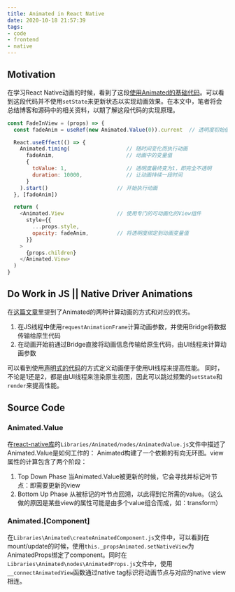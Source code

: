 ```yaml
---
title: Animated in React Native
date: 2020-10-18 21:57:39
tags:
- code
- frontend
- native
---
```


## Motivation
在学习React Native动画的时候，看到了这段[使用Animated的基础代码](https://zhuanlan.zhihu.com/p/103293495)。可以看到这段代码并不使用`setState`来更新状态以实现动画效果。在本文中，笔者将会总结博客和源码中的相关资料，以期了解这段代码的实现原理。
```JavaScript
const FadeInView = (props) => {
  const fadeAnim = useRef(new Animated.Value(0)).current  // 透明度初始值设为0

  React.useEffect(() => {
    Animated.timing(                  // 随时间变化而执行动画
      fadeAnim,                       // 动画中的变量值
      {
        toValue: 1,                   // 透明度最终变为1，即完全不透明
        duration: 10000,              // 让动画持续一段时间
      }
    ).start()                      // 开始执行动画
  }, [fadeAnim])

  return (
    <Animated.View                 // 使用专门的可动画化的View组件
      style={{
        ...props.style,
        opacity: fadeAnim,         // 将透明度绑定到动画变量值
      }}
    >
      {props.children}
    </Animated.View>
  )
}
```

## Do Work in JS || Native Driver Animations
在[这篇文章](https://www.freecodecamp.org/news/how-react-native-animations-work/)里提到了Animated的两种计算动画的方式和对应的优劣。
1. 在JS线程中使用`requestAnimationFrame`计算动画参数，并使用Bridge将数据传输给原生代码
2. 在动画开始前通过Bridge直接将动画信息传输给原生代码，由UI线程来计算动画参数

可以看到使用[声明式的代码](https://ui.dev/imperative-vs-declarative-programming/)的方式定义动画便于使用UI线程来提高性能。
同时，不论是1还是2，都是由UI线程来渲染原生视图，因此可以跳过频繁的`setState`和`render`来提高性能。

## Source Code
### Animated.Value
在[react-native库](https://github.com/facebook/react-native)的`Libraries/Animated/nodes/AnimatedValue.js`文件中描述了Animated.Value是如何工作的：
Animated构建了一个依赖的有向无环图。view属性的计算包含了两个阶段：
1. Top Down Phase
   当Animated.Value被更新的时候，它会寻找并标记叶节点：即需要更新的view
2. Bottom Up Phase
   从被标记的叶节点回溯，以此得到它所需的value。（这么做的原因是某些view的属性可能是由多个value组合而成，如：transform）

### Animated.[Component]
在`Libraries\Animated\createAnimatedComponent.js`文件中，可以看到在mount/update的时候，使用`this._propsAnimated.setNativeView`为AnimatedProps绑定了component。同时在`Libraries\Animated\nodes\AnimatedProps.js`文件中，使用`__connectAnimatedView`函数通过native tag标识将动画节点与对应的native view相连。
